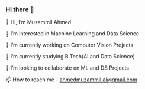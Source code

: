 ### Hi there 👋
👋 Hi, I’m Muzammil Ahmed

👀 I’m interested in Machine Learning and Data Science

🔭 I’m currently working on Computer Vision Projects

🌱 I’m currently studying B.Tech(AI and Data Science)

💞️ I’m looking to collaborate on ML and DS Projects

📫 How to reach me - ahmedmuzammil.ai@gmail.com

<!--
**theAIwolf/theAIwolf** is a ✨ _special_ ✨ repository because its `README.md` (this file) appears on your GitHub profile.

Here are some ideas to get you started:

- 🔭 I’m currently working on ...
- 🌱 I’m currently learning ...
- 👯 I’m looking to collaborate on ...
- 🤔 I’m looking for help with ...
- 💬 Ask me about ...
- 📫 How to reach me: ...
- 😄 Pronouns: ...
- ⚡ Fun fact: ...
-->
